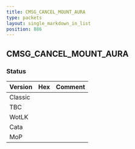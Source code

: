 ```yaml
---
title: CMSG_CANCEL_MOUNT_AURA
type: packets
layout: single_markdown_in_list
position: 886
---
```


## CMSG_CANCEL_MOUNT_AURA

### Status

Version | Hex | Comment
---------- | ---------- | ---------- 
Classic |  |  
TBC |  |  
WotLK |  |  
Cata |  |  
MoP |  |  